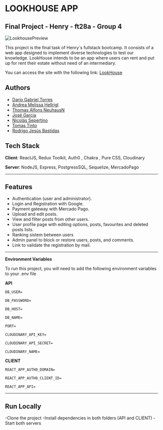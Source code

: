 # LOOKHOUSE APP
## Final Project - Henry - ft28a - Group 4

![LookhousePreview](https://user-images.githubusercontent.com/91290739/194177651-51420a99-d437-4207-8535-db34e9a2545e.PNG)

This project is the final task of Henry´s fullstack bootcamp. It consists of a web app designed to implement diverse technologies to test our knowledge.
LookHouse intends to be an app where users can rent and put up for rent their estate without need of an intermediary.

You can access the site with the following link: [LookHouse](https://look-house.vercel.app/)


## Authors
- [Darío Gabriel Torres](https://www.linkedin.com/in/dario-gabriel-torres-576a3561/)
- [Andrea Melissa Hellrigl](https://www.linkedin.com/in/melissa-hellrigl-908441134/)
- [Thomas Alfons NeuhausN](https://www.linkedin.com/in/thom-neuhaus-62899923b/)
- [José Garcia](https://www.linkedin.com/in/jose-garcia-025766241/)
- [Nicolás Sepertino](https://www.linkedin.com/in/nicolassepertino/)
- [Tomas Tinto](https://www.linkedin.com/in/tomas-tinto-320a85236/)
- [Rodrigo Jesús Bastidas]()

## Tech Stack
**Client**: ReactJS, Redux Toolkit, Auth0 , Chakra , Pure CSS, Cloudinary

**Server**: NodeJS, Express, PostgressSQL, Sequelize, MercadoPago

---

## Features
- Authentication (user and administrator).
- Login and Registration with Google.
- Payment gateway with Mercado Pago.
- Upload and edit posts.
- View and filter posts from other users.
- User profile page with editing options, posts, favourites and deleted posts lists.
- Ranking sistem between users
- Admin panel to block or restore users, posts, and comments.
- Link to validate the registration by mail.

---

**Environment Variables**

To run this project, you will need to add the following environment variables to your .env file

**API**

`DB_USER=`

`DB_PASSWORD=`

`DB_HOST=`

`DB_NAME=`

`PORT=`

`CLOUDINARY_API_KEY=`

`CLOUDINARY_API_SECRET=`

`CLOUDINARY_NAME=`


**CLIENT**

`REACT_APP_AUTH0_DOMAIN=`

`REACT_APP_AUTH0_CLIENT_ID=`

`REACT_APP_API=`

---

## Run Locally

-Clone the project
-Install dependencies in both folders (API and CLIENT)
-Start both servers
